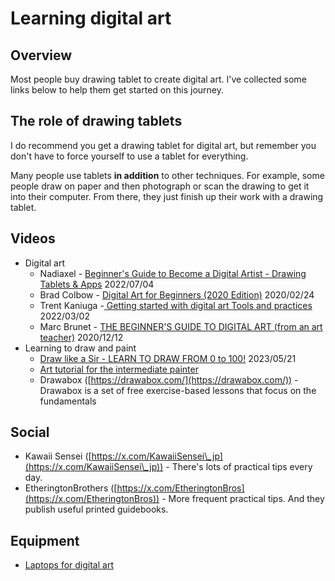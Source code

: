 # Learning digital art

## Overview

Most people buy drawing tablet to create digital art. I've collected some links below to help them get started on this journey.

## The role of drawing tablets

I do recommend you get a drawing tablet for digital art, but remember you don't have to force yourself to use a tablet for everything.

Many people use tablets **in addition** to other techniques. For example, some people draw on paper and then photograph or scan the drawing to get it into their computer. From there, they just finish up their work with a drawing tablet.&#x20;

## Videos

* Digital art
  * Nadiaxel - [Beginner's Guide to Become a Digital Artist - Drawing Tablets & Apps](https://youtu.be/bzeXcn6Amwo) 2022/07/04
  * Brad Colbow - [Digital Art for Beginners (2020 Edition)](https://youtu.be/0RmGV5wALG0) 2020/02/24
  * Trent Kaniuga -[ Getting started with digital art Tools and practices](https://youtu.be/8OsiACxQwvM) 2022/03/02
  * Marc Brunet - [THE BEGINNER'S GUIDE TO DIGITAL ART (from an art teacher)](https://youtu.be/O40KGoCmpNA) 2020/12/12
* Learning to draw and paint
  * [Draw like a Sir - LEARN TO DRAW FROM 0 to 100!](https://www.youtube.com/watch?v=1jjmOF1hQqI) 2023/05/21
  * [Art tutorial for the intermediate painter](http://androidarts.com/art\_tut.htm)
  * Drawabox ([https://drawabox.com/](https://drawabox.com/)) - Drawabox is a set of free exercise-based lessons that focus on the fundamentals&#x20;

## Social

* Kawaii Sensei ([https://x.com/KawaiiSensei\_jp](https://x.com/KawaiiSensei\_jp)) - There's lots of practical tips every day.
* EtheringtonBrothers ([https://x.com/EtheringtonBros](https://x.com/EtheringtonBros)) - More frequent practical tips. And they publish useful printed guidebooks.

## Equipment

* [Laptops for digital art](laptops-for-digital-art.md) &#x20;

